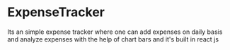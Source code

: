 # ExpenseTracker
Its an simple expense tracker where one can add expenses on daily basis and analyze expenses with the help of chart bars and it's built in react js  
